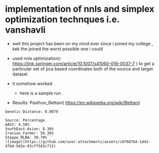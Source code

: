 # implementation of nnls and simplex optimization technques i.e. vanshavli 
- well this project has been on my mind ever since i joined my college , kek the joined the worst possible one i could
- used nnls optimization(- https://link.springer.com/article/10.1007/s41060-016-0037-7
) to get a particular set of pca based coordinates both of the source and target dataset

- it somehow worked

  - here is a sample run .
- Results: Pasthun_Bettani( https://en.wikipedia.org/wiki/Bettani)
```
Genetic Distance: 0.0079

Source: Percentage
AASI: 4.58%
SouthEast-Asian: 8.36%
Iranian_Farmer: 56.36%
Steppe_MLBA: 30.70%```
![image](https://github.com/user-attachments/assets/c076876d-1d42-47b8-9d3e-83cff543c715)
